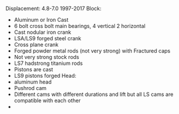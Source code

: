 Displacement: 4.8-7.0
1997-2017
Block:
- Aluminum or Iron Cast 
- 6 bolt cross bolt main bearings, 4 vertical 2 horizontal
- Cast nodular iron crank 
- LSA/LS9 forged steel crank
- Cross plane crank
- Forged powder metal rods (not very strong) with Fractured caps
- Not very strong stock rods
- LS7 hadstrong  titanium rods
- Pistons are cast
- LS9 pistons forged
Head:
- aluminum head
- Pushrod cam
- Different cams with different durations and lift but all LS cams are compatible with each other
- 